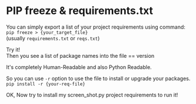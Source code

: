 # PIP freeze & requirements.txt

You can simply export a list of your project requirements using command:  
`pip freeze > {your_target_file}`  
(usually `requirements.txt` or `reqs.txt`)

Try it!  
Then you see a list of package names into the file == version

It's completely Human-Readable and also Python Readable.  

So you can use `-r` option to use the file to install or upgrade your packages.  
`pip install -r {your-req-file}`

OK, Now try to install my screen_shot.py project requirements to run it!
